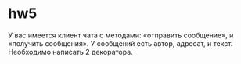 # hw5
У вас имеется клиент чата с методами: «отправить сообщение», и «получить сообщения». 
У сообщений есть автор, адресат, и текст. Необходимо написать 2 декоратора.
